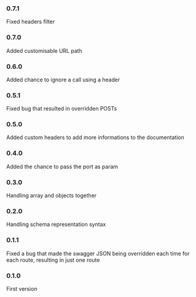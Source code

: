 ### 0.7.1

Fixed headers filter

### 0.7.0

Added customisable URL path

### 0.6.0

Added chance to ignore a call using a header

### 0.5.1

Fixed bug that resulted in overridden POSTs

### 0.5.0

Added custom headers to add more informations to the documentation

### 0.4.0

Added the chance to pass the port as param

### 0.3.0

Handling array and objects together

### 0.2.0

Handling schema representation syntax

### 0.1.1

Fixed a bug that made the swagger JSON being overridden each time for each route, resulting in just one route

### 0.1.0

First version
